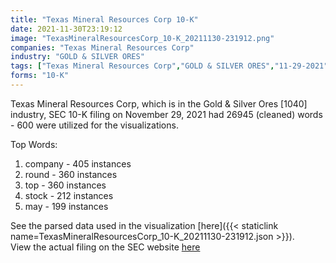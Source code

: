 ```yaml
---
title: "Texas Mineral Resources Corp 10-K"
date: 2021-11-30T23:19:12
image: "TexasMineralResourcesCorp_10-K_20211130-231912.png"
companies: "Texas Mineral Resources Corp"
industry: "GOLD & SILVER ORES"
tags: ["Texas Mineral Resources Corp","GOLD & SILVER ORES","11-29-2021","10-K"]
forms: "10-K"
---
```

Texas Mineral Resources Corp, which is in the Gold & Silver Ores [1040] industry, SEC 10-K filing on November 29, 2021 had 26945 (cleaned) words - 600 were utilized for the visualizations.

Top Words:
1. company - 405 instances
2. round - 360 instances
3. top - 360 instances
4. stock - 212 instances
5. may - 199 instances


See the parsed data used in the visualization [here]({{< staticlink name=TexasMineralResourcesCorp_10-K_20211130-231912.json >}}).  
View the actual filing on the SEC website [here](https://www.sec.gov/Archives/edgar/data/1445942/0001387131-21-011603.txt)